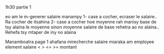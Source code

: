1h30
partie 1 

eo am le m-generer salaire
manampy 
    1- case a cocher, ecraser le salaire.. Ra cocher de itsahina
    2- case a cocher hoe moyenne
        rah manisy base de tsy alaina le moyenne sinon moyenne salaire de base rehetra ao no alaina.. Rehefa tsy mtaper de iny no alaina 

Manamboatra page 1 ahafana mirecherche salaire miaraka am employee
element salaire < > <= >= montant
 

 